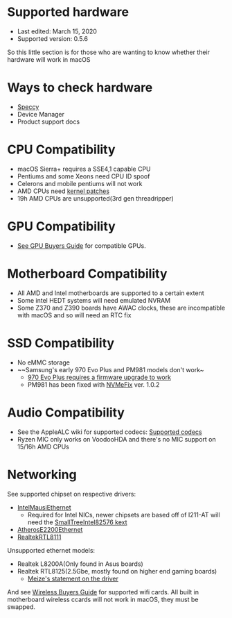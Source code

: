 # Supported hardware

* Last edited: March 15, 2020
* Supported version: 0.5.6

So this little section is for those who are wanting to know whether their hardware will work in macOS

# Ways to check hardware

* [Speccy](https://www.ccleaner.com/speccy)
* Device Manager
* Product support docs

# CPU Compatibility

* macOS Sierra+ requires a SSE4,1 capable CPU
* Pentiums and some Xeons need CPU ID spoof
* Celerons and mobile pentiums will not work
* AMD CPUs need [kernel patches](https://github.com/AMD-OSX/AMD_Vanilla/tree/opencore)
* 19h AMD CPUs are unsupported(3rd gen threadripper)

# GPU Compatibility

* [See GPU Buyers Guide](https://khronokernel-3.gitbook.io/catalina-gpu-buyers-guide/) for compatible GPUs.

# Motherboard Compatibility

* All AMD and Intel motherboards are supported to a certain extent
* Some intel HEDT systems will need emulated NVRAM
* Some Z370 and Z390 boards have AWAC clocks, these are incompatible with macOS and so will need an RTC fix

# SSD Compatibility

* No eMMC storage
* ~~Samsung's early 970 Evo Plus and PM981 models don't work~
   * [970 Evo Plus requires a firmware upgrade to work](https://www.tonymacx86.com/threads/do-the-samsung-970-evo-plus-drives-work-new-firmware-available-2b2qexm7.270757/page-14#post-1960453)
   * PM981 has been fixed with [NVMeFix](https://github.com/acidanthera/NVMeFix/releases) ver. 1.0.2

# Audio Compatibility

* See the AppleALC wiki for supported codecs: [Supported codecs
](https://github.com/acidanthera/applealc/wiki/supported-codecs)
* Ryzen MIC only works on VoodooHDA and there's no MIC support on 15/16h AMD CPUs

# Networking

See supported chipset on respective drivers:

* [IntelMausiEthernet](https://github.com/Mieze/IntelMausiEthernet)
   * Required for Intel NICs, newer chipsets are based off of I211-AT will need the [SmallTreeIntel82576 kext](https://github.com/khronokernel/SmallTree-I211-AT-patch/releases)
* [AtherosE2200Ethernet](https://github.com/Mieze/AtherosE2200Ethernet)
* [RealtekRTL8111](https://github.com/Mieze/RTL8111_driver_for_OS_X)

Unsupported ethernet models:
* Realtek L8200A(Only found in Asus boards)
* Realtek RTL8125(2.5Gbe, mostly found on higher end gaming boards)
   * [Meize's statement on the driver](https://www.insanelymac.com/forum/topic/287161-new-driver-for-realtek-rtl8111/?do=findComment&comment=2705551)

And see [Wireless Buyers Guide](https://khronokernel-7.gitbook.io/wireless-buyers-guide/) for supported wifi cards. All built in motherboard wireless ccards will not work in macOS, they must be swapped.


